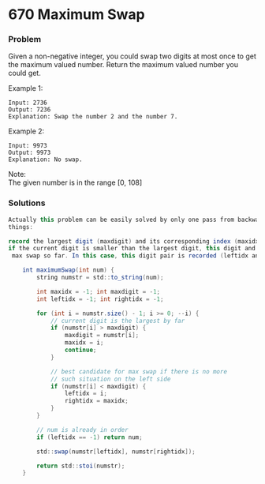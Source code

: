 # 670 Maximum Swap

### Problem

Given a non-negative integer, you could swap two digits at most once to get the maximum valued number. Return the maximum valued number you could get.

Example 1:

```
Input: 2736
Output: 7236
Explanation: Swap the number 2 and the number 7.
```

Example 2:

```
Input: 9973
Output: 9973
Explanation: No swap.
```

Note:  
The given number is in the range \[0, 108\]

### Solutions

```java
Actually this problem can be easily solved by only one pass from backward. During the scan, we only need to do 2 
things:

record the largest digit (maxdigit) and its corresponding index (maxidx);
if the current digit is smaller than the largest digit, this digit and the largest digit are the best candidate for
 max swap so far. In this case, this digit pair is recorded (leftidx and rightidx).

    int maximumSwap(int num) {
        string numstr = std::to_string(num);

        int maxidx = -1; int maxdigit = -1;
        int leftidx = -1; int rightidx = -1;        

        for (int i = numstr.size() - 1; i >= 0; --i) {
            // current digit is the largest by far
            if (numstr[i] > maxdigit) {
                maxdigit = numstr[i];
                maxidx = i;
                continue;
            }

            // best candidate for max swap if there is no more 
            // such situation on the left side
            if (numstr[i] < maxdigit) {
                leftidx = i;
                rightidx = maxidx;
            }
        }

        // num is already in order
        if (leftidx == -1) return num;

        std::swap(numstr[leftidx], numstr[rightidx]);

        return std::stoi(numstr);
    }
```



